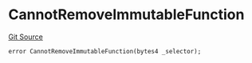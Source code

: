 # CannotRemoveImmutableFunction
[Git Source](https://github.com/thrackle-io/forte-rules-engine/blob/6b9ac124d2cb0fe47a8b5c261a1dd458067f45ea/src/protocol/economic/ruleProcessor/RuleProcessorDiamondLib.sol)


```solidity
error CannotRemoveImmutableFunction(bytes4 _selector);
```

